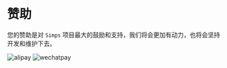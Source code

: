 # 赞助

您的赞助是对 `Simps` 项目最大的鼓励和支持，我们将会更加有动力，也将会坚持开发和维护下去。

![alipay](https://cdn.jsdelivr.net/gh/sy-records/staticfile/images/alipay.jpg ':size=362x562')
![wechatpay](https://cdn.jsdelivr.net/gh/sy-records/staticfile/images/wechatpay.png ':size=autox562')